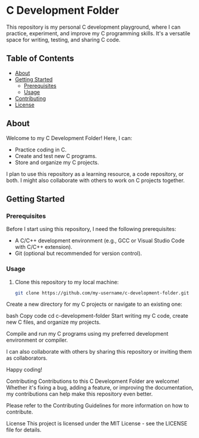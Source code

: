 # C Development Folder

This repository is my personal C development playground, where I can practice, experiment, and improve my C programming skills. It's a versatile space for writing, testing, and sharing C code.

## Table of Contents

- [About](#about)
- [Getting Started](#getting-started)
  - [Prerequisites](#prerequisites)
  - [Usage](#usage)
- [Contributing](#contributing)
- [License](#license)

## About

Welcome to my C Development Folder! Here, I can:

- Practice coding in C.
- Create and test new C programs.
- Store and organize my C projects.

I plan to use this repository as a learning resource, a code repository, or both. I might also collaborate with others to work on C projects together.

## Getting Started

### Prerequisites

Before I start using this repository, I need the following prerequisites:

- A C/C++ development environment (e.g., GCC or Visual Studio Code with C/C++ extension).
- Git (optional but recommended for version control).

### Usage

1. Clone this repository to my local machine:

   ```bash
   git clone https://github.com/my-username/c-development-folder.git
Create a new directory for my C projects or navigate to an existing one:

bash
Copy code
cd c-development-folder
Start writing my C code, create new C files, and organize my projects.

Compile and run my C programs using my preferred development environment or compiler.

I can also collaborate with others by sharing this repository or inviting them as collaborators.

Happy coding!

Contributing
Contributions to this C Development Folder are welcome! Whether it's fixing a bug, adding a feature, or improving the documentation, my contributions can help make this repository even better.

Please refer to the Contributing Guidelines for more information on how to contribute.

License
This project is licensed under the MIT License - see the LICENSE file for details.





